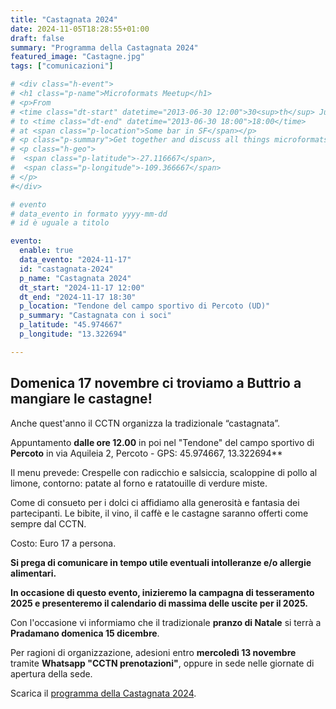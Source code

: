 ```yaml
---
title: "Castagnata 2024"
date: 2024-11-05T18:28:55+01:00
draft: false
summary: "Programma della Castagnata 2024"
featured_image: "Castagne.jpg"
tags: ["comunicazioni"]

# <div class="h-event">
# <h1 class="p-name">Microformats Meetup</h1>
# <p>From 
# <time class="dt-start" datetime="2013-06-30 12:00">30<sup>th</sup> June 2013, 12:00</time>
# to <time class="dt-end" datetime="2013-06-30 18:00">18:00</time>
# at <span class="p-location">Some bar in SF</span></p>
# <p class="p-summary">Get together and discuss all things microformats-related.</p>
# <p class="h-geo">
#  <span class="p-latitude">-27.116667</span>,
#  <span class="p-longitude">-109.366667</span>
# </p>
#</div>

# evento 
# data_evento in formato yyyy-mm-dd
# id è uguale a titolo

evento:
  enable: true
  data_evento: "2024-11-17"
  id: "castagnata-2024"
  p_name: "Castagnata 2024"
  dt_start: "2024-11-17 12:00"
  dt_end: "2024-11-17 18:30"
  p_location: "Tendone del campo sportivo di Percoto (UD)"
  p_summary: "Castagnata con i soci"
  p_latitude: "45.974667"
  p_longitude: "13.322694"

---
```


## Domenica 17 novembre ci troviamo a Buttrio a mangiare le castagne!

Anche quest'anno il CCTN organizza la tradizionale “castagnata”.

Appuntamento **dalle ore 12.00** in poi nel "Tendone" del campo sportivo di **Percoto** in via Aquileia 2, Percoto - GPS: 45.974667, 13.322694**


Il menu prevede:
Crespelle con radicchio e salsiccia, scaloppine di pollo al limone, contorno: patate al forno e ratatouille di verdure miste.

Come di consueto per i dolci ci affidiamo alla generosità e fantasia dei partecipanti.
Le bibite, il vino, il caffè e le castagne saranno offerti come sempre dal CCTN.

Costo: Euro 17 a persona.

**Si prega di comunicare in tempo utile eventuali intolleranze e/o allergie alimentari.**

**In occasione di questo evento, inizieremo la campagna di tesseramento 2025 e presenteremo il calendario di massima delle uscite per il 2025.**

Con l'occasione vi informiamo che il tradizionale **pranzo di Natale** si terrà a **Pradamano domenica 15 dicembre**.

Per ragioni di organizzazione, adesioni entro **mercoledì 13 novembre** tramite **Whatsapp "CCTN prenotazioni"**, oppure in sede nelle giornate di apertura della sede.

Scarica il [programma della Castagnata 2024](Castagnata-2024.pdf).

